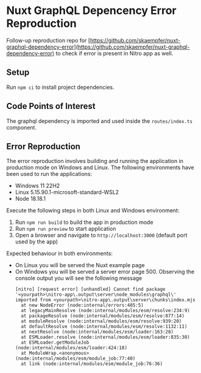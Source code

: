 # Nuxt GraphQL Depencency Error Reproduction

Follow-up reproduction repo for [https://github.com/skaempfer/nuxt-graphql-dependency-error](https://github.com/skaempfer/nuxt-graphql-dependency-error) to check if error is present in Nitro app as well.

## Setup

Run `npm ci` to install project dependencies.

## Code Points of Interest

The graphql dependency is imported and used inside the `routes/index.ts` component.

## Error Reproduction

The error reproduction involves building and running the application in production mode on Windows and Linux. The following environments have been used to run the applications:

 - Windows 11 22H2
 - Linux 5.15.90.1-microsoft-standard-WSL2
 - Node 18.18.1

 Execute the following steps in both Linux and Windows environment:

 1. Run `npm run build` to build the app in production mode
 2. Run `npm run preview` to start application
 3. Open a browser and navigate to `http://localhost:3000` (default port used by the app)

 Expected behaviour in both environments:

- On Linux you will be served the Nuxt example page
- On Windows you will be served a server error page 500. Observing the console output you will see the following message
  ```
  [nitro] [request error] [unhandled] Cannot find package '<yourpath>\nitro-app\.output\server\node_modules\graphql\' imported from <yourpath>\nitro-app\.output\server\chunks\index.mjs
    at new NodeError (node:internal/errors:405:5)
    at legacyMainResolve (node:internal/modules/esm/resolve:234:9)
    at packageResolve (node:internal/modules/esm/resolve:877:14)
    at moduleResolve (node:internal/modules/esm/resolve:939:20)
    at defaultResolve (node:internal/modules/esm/resolve:1132:11)
    at nextResolve (node:internal/modules/esm/loader:163:28)
    at ESMLoader.resolve (node:internal/modules/esm/loader:835:30)
    at ESMLoader.getModuleJob (node:internal/modules/esm/loader:424:18)
    at ModuleWrap.<anonymous> (node:internal/modules/esm/module_job:77:40)
    at link (node:internal/modules/esm/module_job:76:36)
  ```
